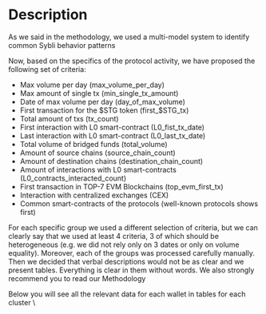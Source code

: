 # Description
As we said in the methodology, we used a multi-model system to identify common Sybli behavior patterns 

Now, based on the specifics of the protocol activity, we have proposed the following set of criteria:
- Max volume per day (max_volume_per_day)
- Max amount of single tx (min_single_tx_amount)
- Date of max volume per day (day_of_max_volume)
- First transaction for the $STG token (first_$STG_tx)
- Total amount of txs (tx_count)
- First interaction with L0 smart-contract (L0_fist_tx_date)
- Last interaction with L0 smart-contract (L0_last_tx_date)
- Total volume of bridged funds (total_volume)
- Amount of source chains (source_chain_count) 
- Amount of destination chains (destination_chain_count) 
- Amount of interactions with L0 smart-contracts (L0_contracts_interacted_count)  
- First transaction in TOP-7 EVM Blockchains (top_evm_first_tx)
- Interaction with centralized exchanges (CEX)
- Common smart-contracts of the protocols (well-known protocols shows first)

For each specific group we used a different selection of criteria, but we can clearly say that we used at least 4 criteria, 3 of which should be heterogeneous (e.g. we did not rely only on 3 dates or only on volume equality). Moreover, each of the groups was processed carefully manually. Then we decided that verbal descriptions would not be as clear and we present tables. Everything is clear in them without words. We also strongly recommend you to read our Methodology

Below you will see all the relevant data for each wallet in tables for each cluster 
\
